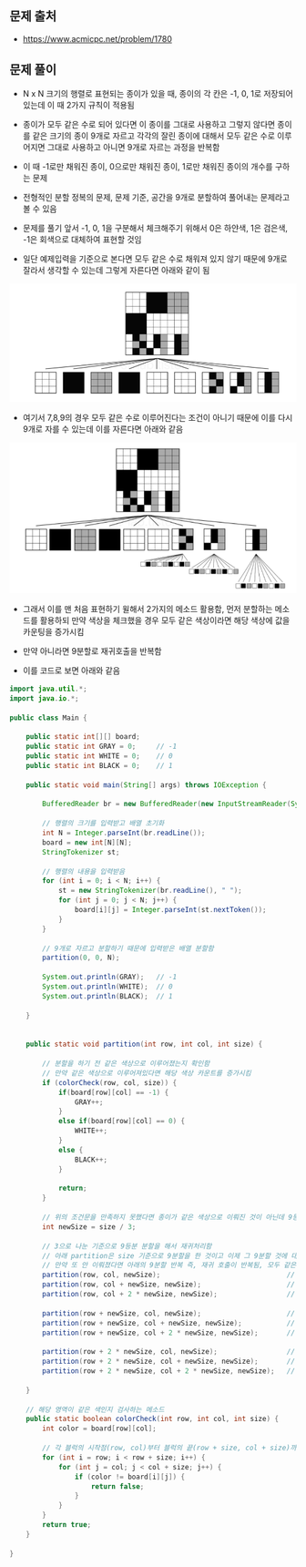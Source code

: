 ## 문제 출처
- https://www.acmicpc.net/problem/1780

## 문제 풀이
- N x N 크기의 행렬로 표현되는 종이가 있을 때, 종이의 각 칸은 -1, 0, 1로 저장되어 있는데 이 때 2가지 규칙이 적용됨

- 종이가 모두 같은 수로 되어 있다면 이 종이를 그대로 사용하고 그렇지 않다면 종이를 같은 크기의 종이 9개로 자르고 각각의 잘린 종이에 대해서 모두 같은 수로 이루어지면 그대로 사용하고 아니면 9개로 자르는 과정을 반복함

- 이 때 -1로만 채워진 종이, 0으로만 채워진 종이, 1로만 채워진 종이의 개수를 구하는 문제

- 전형적인 분할 정복의 문제, 문제 기준, 공간을 9개로 분할하여 풀어내는 문제라고 볼 수 있음

- 문제를 풀기 앞서 -1, 0, 1을 구분해서 체크해주기 위해서 0은 하얀색, 1은 검은색, -1은 회색으로 대체하여 표현할 것임

- 일단 예제입력을 기준으로 본다면 모두 같은 수로 채워져 있지 않기 때문에 9개로 잘라서 생각할 수 있는데 그렇게 자른다면 아래와 같이 됨

![one](/cheewr85/img/Divide/one.png)

- 여기서 7,8,9의 경우 모두 같은 수로 이루어진다는 조건이 아니기 때문에 이를 다시 9개로 자를 수 있는데 이를 자른다면 아래와 같음

![one](/cheewr85/img/Divide/two.png)

- 그래서 이를 맨 처음 표현하기 윌해서 2가지의 메소드 활용함, 먼저 분할하는 메소드를 활용하되 만약 색상을 체크했을 경우 모두 같은 색상이라면 해당 색상에 값을 카운팅을 증가시킴

- 만약 아니라면 9분할로 재귀호출을 반복함

- 이를 코드로 보면 아래와 같음

```java
import java.util.*;
import java.io.*;

public class Main {

    public static int[][] board;
    public static int GRAY = 0;		// -1
    public static int WHITE = 0;	// 0
    public static int BLACK = 0;	// 1

    public static void main(String[] args) throws IOException {

        BufferedReader br = new BufferedReader(new InputStreamReader(System.in));

        // 행렬의 크기를 입력받고 배열 초기화
        int N = Integer.parseInt(br.readLine());
        board = new int[N][N];
        StringTokenizer st;

        // 행렬의 내용을 입력받음
        for (int i = 0; i < N; i++) {
            st = new StringTokenizer(br.readLine(), " ");
            for (int j = 0; j < N; j++) {
                board[i][j] = Integer.parseInt(st.nextToken());
            }
        }

        // 9개로 자르고 분할하기 때문에 입력받은 배열 분할함
        partition(0, 0, N);

        System.out.println(GRAY);	// -1
        System.out.println(WHITE);	// 0
        System.out.println(BLACK);	// 1

    }


    public static void partition(int row, int col, int size) {

        // 분할을 하기 전 같은 색상으로 이루어졌는지 확인함
        // 만약 같은 색상으로 이루어져있다면 해당 색상 카운트를 증가시킴
        if (colorCheck(row, col, size)) {
            if(board[row][col] == -1) {
                GRAY++;
            }
            else if(board[row][col] == 0) {
                WHITE++;
            }
            else {
                BLACK++;
            }

            return;
        }

        // 위의 조건문을 만족하지 못했다면 종이가 같은 색상으로 이뤄진 것이 아닌데 9등분으로 나누기 위해서 size를 3으로 나눔
        int newSize = size / 3;

        // 3으로 나눈 기준으로 9등분 분할을 해서 재귀처리함
        // 아래 partition은 size 기준으로 9분할을 한 것이고 이제 그 9분할 것에 대해서 다시 같은 색상으로 이뤄졌는지 체크함
        // 만약 또 안 이뤄졌다면 아래의 9분할 반복 즉, 재귀 호출이 반복됨, 모두 같은 종이가 이뤄질 때까지
        partition(row, col, newSize);								// 왼쪽 위
        partition(row, col + newSize, newSize);						// 중앙 위
        partition(row, col + 2 * newSize, newSize);					// 오른쪽 위

        partition(row + newSize, col, newSize);						// 왼쪽 중간
        partition(row + newSize, col + newSize, newSize);			// 중앙 중간
        partition(row + newSize, col + 2 * newSize, newSize);		// 오른쪽 중간

        partition(row + 2 * newSize, col, newSize);					// 왼쪽 아래
        partition(row + 2 * newSize, col + newSize, newSize);		// 중앙 아래
        partition(row + 2 * newSize, col + 2 * newSize, newSize);	// 오른쪽 아래

    }

    // 해당 영역이 같은 색인지 검사하는 메소드
    public static boolean colorCheck(int row, int col, int size) {
        int color = board[row][col];

        // 각 블럭의 시작점(row, col)부터 블럭의 끝(row + size, col + size)까지 검사
        for (int i = row; i < row + size; i++) {
            for (int j = col; j < col + size; j++) {
                if (color != board[i][j]) {
                    return false;
                }
            }
        }
        return true;
    }

}
```